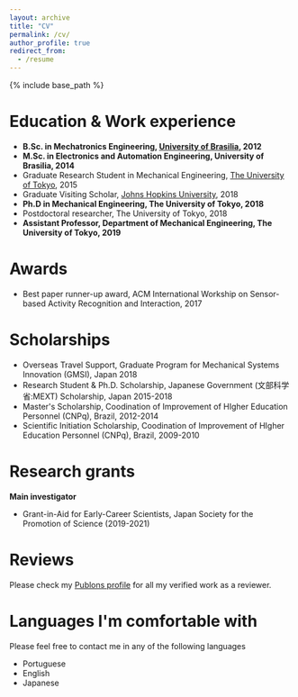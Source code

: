 ```yaml
---
layout: archive
title: "CV"
permalink: /cv/
author_profile: true
redirect_from:
  - /resume
---
```


{% include base_path %}

Education & Work experience
======
* **B.Sc. in Mechatronics Engineering, [University of Brasilia](http://www.alunoestrangeiro.unb.br/en/), 2012**
* **M.Sc. in Electronics and Automation Engineering, University of Brasilia, 2014**
* Graduate Research Student in Mechanical Engineering, [The University of Tokyo](https://www.u-tokyo.ac.jp/en/index.html), 2015
* Graduate Visiting Scholar, [Johns Hopkins University](https://www.jhu.edu/), 2018
* **Ph.D in Mechanical Engineering, The University of Tokyo, 2018**
* Postdoctoral researcher, The University of Tokyo, 2018
* **Assistant Professor, Department of Mechanical Engineering, The University of Tokyo, 2019**

Awards
=====
* Best paper runner-up award, ACM International Workship on Sensor-based Activity Recognition and Interaction, 2017

Scholarships 
======
* Overseas Travel Support, Graduate Program for Mechanical Systems Innovation (GMSI), Japan 2018
* Research Student & Ph.D. Scholarship, Japanese Government (文部科学省:MEXT) Scholarship, Japan 2015-2018
* Master's Scholarship, Coodination of Improvement of HIgher Education Personnel (CNPq), Brazil, 2012-2014
* Scientific Initiation Scholarship, Coodination of Improvement of HIgher Education Personnel (CNPq), Brazil, 2009-2010

Research grants
======
**Main investigator**
* Grant-in-Aid for Early-Career Scientists, Japan Society for the Promotion of Science (2019-2021)

Reviews
======
Please check my [Publons profile](https://publons.com/researcher/1488056/murilo-marques-marinho/) for all my verified work as a reviewer.

Languages I'm comfortable with
======
Please feel free to contact me in any of the following languages
* Portuguese
* English
* Japanese

